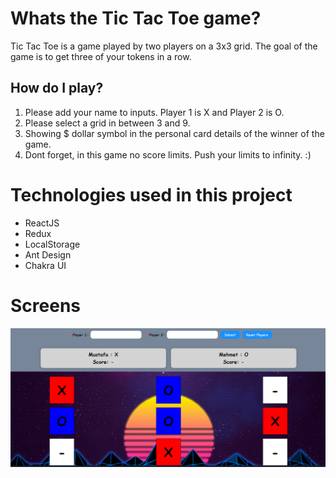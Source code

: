 # Whats the Tic Tac Toe game?
Tic Tac Toe is a game played by two players on a 3x3 grid. The goal of the game is to get three of your tokens in a row.

## How do I play?

1. Please add your name to inputs. Player 1 is X and Player 2 is O.
2. Please select a grid in between 3 and 9.
3. Showing $ dollar symbol in the personal card details of the winner of the game.
4. Dont forget, in this game no score limits. Push your limits to infinity. :)

# Technologies used in this project

- ReactJS
- Redux
- LocalStorage
- Ant Design
- Chakra UI


# Screens

![tictactoe](src/assets/tictactoeapp.png)

